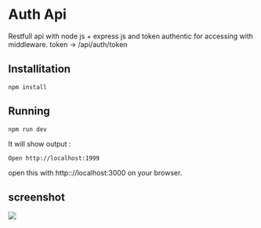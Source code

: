 # Auth Api
Restfull api with node js + express js and token authentic for accessing with middleware. token -> /api/auth/token

## Installitation

```
npm install
```

## Running

```
npm run dev
```

It will show output :

```
Open http://localhost:1999
```

open this with http:://localhost:3000 on your browser.


## screenshot

![](http)

